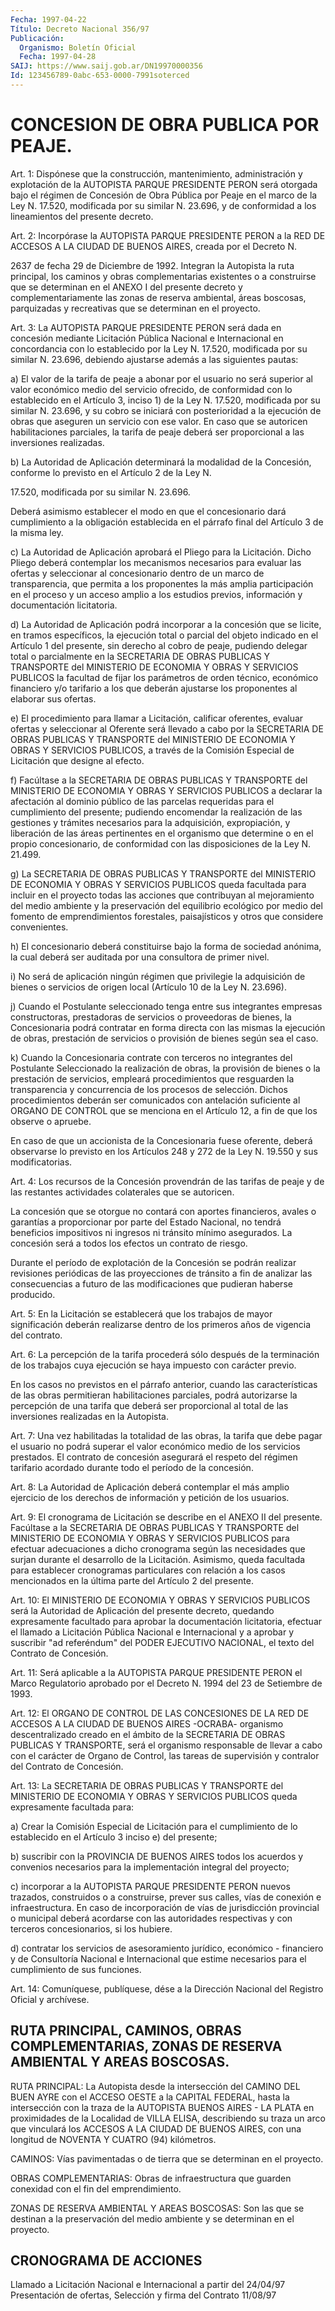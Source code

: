 ```yaml
---
Fecha: 1997-04-22
Título: Decreto Nacional 356/97
Publicación:
  Organismo: Boletín Oficial
  Fecha: 1997-04-28
SAIJ: https://www.saij.gob.ar/DN19970000356
Id: 123456789-0abc-653-0000-7991soterced
---
```

# CONCESION DE OBRA PUBLICA POR PEAJE.

<a id="1"></a>
Art. 1: Dispónese  que  la  construcción,  mantenimiento, administración  y  explotación  de  la  AUTOPISTA PARQUE PRESIDENTE PERON será otorgada bajo el régimen de Concesión  de  Obra  Pública por Peaje en el marco de la Ley N. 17.520, modificada por su similar N. 23.696, y de conformidad a los lineamientos del presente decreto.

<a id="2"></a>
Art.  2: Incorpórase la AUTOPISTA PARQUE PRESIDENTE PERON a la RED DE ACCESOS A  LA  CIUDAD  DE BUENOS AIRES, creada por el Decreto N.

2637 de fecha 29 de Diciembre  de  1992.  Integran  la Autopista la ruta principal, los caminos y obras complementarias existentes  o a construirse que se determinan en el ANEXO I del presente decreto  y complementariamente las zonas de reserva ambiental, áreas boscosas, parquizadas   y  recreativas  que  se  determinan  en  el  proyecto.

<a id="3"></a>
Art.  3: La AUTOPISTA  PARQUE  PRESIDENTE  PERON  será  dada  en concesión mediante  Licitación  Pública Nacional e Internacional en concordancia con lo establecido por la Ley N. 17.520, modificada por su similar N. 23.696, debiendo ajustarse  además  a  las  siguientes pautas:

a) El valor de la tarifa de peaje a abonar por el usuario  no  será superior  al  valor  económico  medio  del  servicio  ofrecido,  de conformidad  con  lo  establecido en el Artículo 3, inciso 1) de la Ley N. 17.520, modificada  por  su  similar N. 23.696, y su cobro se iniciará con posterioridad a la ejecución de  obras que aseguren un servicio  con  ese  valor. En caso que se autoricen  habilitaciones parciales,  la tarifa  de  peaje  deberá  ser  proporcional  a  las inversiones realizadas.

b) La Autoridad  de  Aplicación  determinará  la  modalidad  de  la Concesión,  conforme  lo  previsto  en el Artículo 2 de la Ley N.

17.520, modificada por su similar N. 23.696.

Deberá asimismo establecer el modo en  que  el  concesionario  dará cumplimiento  a  la  obligación establecida en el párrafo final del Artículo 3 de la misma ley.

c) La Autoridad de Aplicación aprobará el Pliego para la Licitación.  Dicho  Pliego    deberá    contemplar  los  mecanismos necesarios para evaluar las ofertas y seleccionar  al concesionario dentro de un marco de transparencia, que permita a los  proponentes la más amplia participación en el proceso y un acceso amplio  a los estudios    previos,    información   y  documentación  licitatoria.

d) La Autoridad de Aplicación podrá incorporar  a  la concesión que se licite, en tramos específicos, la ejecución total  o parcial del objeto indicado en el Artículo 1 del presente, sin derecho al cobro de peaje, pudiendo delegar total o parcialmente en la SECRETARIA DE OBRAS PUBLICAS Y TRANSPORTE del MINISTERIO DE ECONOMIA  Y  OBRAS  Y SERVICIOS  PUBLICOS  la  facultad  de fijar los parámetros de orden técnico,  económico  financiero y/o tarifario  a  los  que  deberán ajustarse los proponentes al elaborar sus ofertas.

e) El procedimiento para  llamar a Licitación, calificar oferentes, evaluar ofertas y seleccionar  al  Oferente será llevado a cabo por la  SECRETARIA  DE OBRAS PUBLICAS Y TRANSPORTE  del  MINISTERIO  DE ECONOMIA Y OBRAS  Y  SERVICIOS  PUBLICOS,  a  través de la Comisión Especial de Licitación que designe al efecto.

f)  Facúltase a la SECRETARIA DE OBRAS PUBLICAS  Y  TRANSPORTE  del MINISTERIO  DE  ECONOMIA Y OBRAS Y SERVICIOS PUBLICOS a declarar la afectación al dominio  público  de  las parcelas requeridas para el cumplimiento del presente; pudiendo encomendar  la  realización  de las gestiones y trámites necesarios para la adquisición, expropiación, y liberación de las áreas pertinentes en el organismo que  determine o en el propio concesionario, de conformidad con las disposiciones de la Ley N. 21.499.

g) La  SECRETARIA  DE OBRAS PUBLICAS Y TRANSPORTE del MINISTERIO DE ECONOMIA Y OBRAS Y SERVICIOS  PUBLICOS queda facultada para incluir en el proyecto todas las acciones  que  contribuyan al mejoramiento del medio ambiente y la preservación del  equilibrio  ecológico por medio  del  fomento de emprendimientos forestales, paisajísticos  y otros que considere convenientes.

h) El concesionario  deberá  constituirse bajo la forma de sociedad anónima, la cual deberá ser auditada  por  una consultora de primer nivel.

i)  No  será  de  aplicación  ningún  régimen  que   privilegie  la adquisición de bienes o servicios de origen local (Artículo  10  de la Ley N. 23.696).

j)  Cuando  el  Postulante seleccionado tenga entre sus integrantes empresas constructoras,  prestadoras  de servicios o proveedoras de bienes, la Concesionaria podrá contratar  en  forma directa con las mismas la ejecución de obras, prestación de servicios  o  provisión de bienes según sea el caso.

k) Cuando la Concesionaria contrate con terceros no integrantes del Postulante  Seleccionado  la realización de obras, la provisión  de bienes o la prestación de servicios,  empleará  procedimientos  que resguarden  la  transparencia  y  concurrencia  de  los procesos de selección.  Dichos  procedimientos  deberán  ser  comunicados   con antelación  suficiente  al  ORGANO DE CONTROL que se menciona en el Artículo 12, a fin de que los observe o apruebe.

En caso de que un accionista  de  la  Concesionaria fuese oferente, deberá observarse lo previsto en los Artículos  248 y 272 de la Ley N. 19.550 y sus modificatorias.

<a id="4"></a>
Art. 4: Los recursos de la Concesión provendrán  de las tarifas de peaje y de las restantes actividades colaterales que  se  autoricen.

La  concesión  que  se  otorgue no contará con aportes financieros, avales o garantías a proporcionar por parte del Estado Nacional, no tendrá  beneficios  impositivos  ni  ingresos  ni  tránsito  mínimo asegurados. La concesión  será  a  todos los efectos un contrato de riesgo.

Durante  el  período  de  explotación de  la  Concesión  se  podrán realizar revisiones periódicas  de  las  proyecciones de tránsito a fin de analizar las consecuencias a futuro  de  las  modificaciones que pudieran haberse producido.

<a id="5"></a>
Art. 5: En la Licitación se establecerá que los trabajos  de mayor significación  deberán  realizarse  dentro de los primeros años  de vigencia del contrato.

<a id="6"></a>
Art. 6: La percepción de la tarifa procederá  sólo  después  de la terminación  de  los  trabajos  cuya ejecución se haya impuesto con carácter previo.

En  los  casos  no  previstos en el párrafo  anterior,  cuando  las características de las  obras permitieran habilitaciones parciales, podrá  autorizarse la percepción  de  una  tarifa  que  deberá  ser proporcional al total de las inversiones realizadas en la Autopista.

<a id="7"></a>
Art. 7:  Una  vez habilitadas la totalidad de las obras, la tarifa que debe pagar el usuario no podrá superar el valor económico medio de los servicios  prestados.  El contrato de concesión asegurará el respeto del régimen tarifario acordado  durante  todo el período de la concesión.

<a id="8"></a>
Art. 8: La Autoridad de Aplicación deberá contemplar el más amplio ejercicio de los derechos de información y petición de los usuarios.

<a id="9"></a>
Art. 9: El cronograma de Licitación se describe en el ANEXO II del presente. Facúltase a la SECRETARIA DE OBRAS PUBLICAS  Y TRANSPORTE del  MINISTERIO  DE  ECONOMIA  Y  OBRAS  Y SERVICIOS PUBLICOS  para efectuar adecuaciones a dicho cronograma según  las necesidades que surjan  durante  el  desarrollo  de la Licitación. Asimismo,  queda facultada para establecer cronogramas  particulares  con relación a los  casos  mencionados  en  la  última  parte del Artículo  2  del presente.

<a id="10"></a>
Art. 10: El MINISTERIO DE ECONOMIA Y OBRAS  Y  SERVICIOS PUBLICOS será  la  Autoridad  de  Aplicación del presente decreto,  quedando expresamente facultado para  aprobar  la documentación licitatoria, efectuar el llamado a Licitación Pública Nacional e Internacional y a aprobar y suscribir "ad referéndum" del PODER EJECUTIVO NACIONAL, el texto del Contrato de Concesión.

<a id="11"></a>
Art. 11: Será aplicable a la AUTOPISTA PARQUE PRESIDENTE PERON el Marco  Regulatorio  aprobado  por  el Decreto  N. 1994  del  23  de Setiembre de 1993.

<a id="12"></a>
Art. 12: El ORGANO DE CONTROL DE LAS  CONCESIONES  DE  LA  RED DE ACCESOS A LA CIUDAD DE BUENOS AIRES -OCRABA- organismo descentralizado  creado  en  el  ámbito  de  la SECRETARIA DE OBRAS PUBLICAS Y TRANSPORTE, será el organismo responsable  de  llevar  a cabo con el carácter de Organo de Control, las tareas de supervisión y contralor del Contrato de Concesión.

<a id="13"></a>
Art.  13:  La  SECRETARIA  DE  OBRAS  PUBLICAS  Y TRANSPORTE del MINISTERIO  DE  ECONOMIA  Y  OBRAS  Y  SERVICIOS  PUBLICOS    queda expresamente facultada para:

a) Crear la Comisión Especial de Licitación para el cumplimiento de lo  establecido en el  Artículo  3  inciso  e)  del  presente;

b) suscribir con la PROVINCIA DE BUENOS AIRES todos los acuerdos  y convenios  necesarios para la implementación integral del proyecto;

c)  incorporar  a  la  AUTOPISTA  PARQUE  PRESIDENTE  PERON  nuevos trazados,  construidos  o a construirse, prever sus calles, vías de conexión e infraestructura.  En  caso  de  incorporación de vías de jurisdicción  provincial  o  municipal  deberá  acordarse  con  las autoridades  respectivas  y  con  terceros concesionarios,  si  los hubiere.

d) contratar los servicios de asesoramiento  jurídico,  económico - financiero  y  de  Consultoría Nacional e Internacional que  estime necesarios para el cumplimiento de sus funciones.

<a id="14"></a>
Art. 14: Comuníquese, publíquese, dése a la Dirección Nacional del Registro Oficial  y archívese.

## RUTA PRINCIPAL, CAMINOS, OBRAS COMPLEMENTARIAS, ZONAS DE RESERVA AMBIENTAL Y AREAS BOSCOSAS.

<a id="1"></a>
RUTA PRINCIPAL: La Autopista desde la intersección del  CAMINO  DEL BUEN  AYRE  con  el  ACCESO  OESTE  a  la CAPITAL FEDERAL, hasta la intersección con la traza de la AUTOPISTA  BUENOS  AIRES - LA PLATA en  proximidades  de  la Localidad de VILLA ELISA, describiendo  su traza un arco que vinculará  los  ACCESOS  A  LA  CIUDAD  DE BUENOS AIRES,  con  una  longitud  de  NOVENTA  Y  CUATRO  (94) kilómetros.

CAMINOS:  Vías  pavimentadas  o de tierra que se determinan  en  el proyecto.

OBRAS  COMPLEMENTARIAS:  Obras  de    infraestructura  que  guarden conexidad con el fin del emprendimiento.

ZONAS  DE  RESERVA  AMBIENTAL  Y AREAS BOSCOSAS:  Son  las  que  se destinan a la preservación del medio ambiente y se determinan en el proyecto.

## CRONOGRAMA DE ACCIONES

<a id="1"></a>
Llamado a Licitación Nacional e Internacional a partir del 24/04/97 Presentación de ofertas, Selección y firma del Contrato     11/08/97